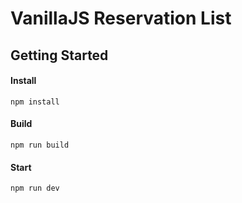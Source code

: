 # VanillaJS Reservation List

## Getting Started

#### Install

```
npm install
```

#### Build

```
npm run build
```

#### Start

```
npm run dev
```
